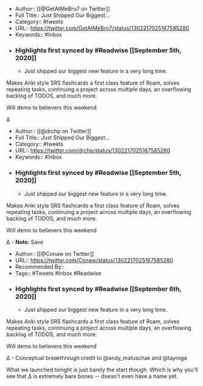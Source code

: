 - Author:: [[@GetAtMeBro7 on Twitter]]
- Full Title:: Just Shipped Our Biggest...
- Category:: #tweets
- URL:: https://twitter.com/GetAtMeBro7/status/1302217025167585280
- Keywords:: #Inbox
- ### Highlights first synced by #Readwise [[September 5th, 2020]]
    - Just shipped our biggest new feature in a very long time.

Makes Anki style SRS flashcards a first class feature of Roam, solves repeating tasks, continuing a project across multiple days, an overflowing backlog of TODOS, and much more.

Will demo to believers this weekend

∆ 
- Author:: [[@drchp on Twitter]]
- Full Title:: Just Shipped Our Biggest...
- Category:: #tweets
- URL:: https://twitter.com/drchp/status/1302217025167585280
- Keywords:: #Inbox
- ### Highlights first synced by #Readwise [[September 5th, 2020]]
    - Just shipped our biggest new feature in a very long time.

Makes Anki style SRS flashcards a first class feature of Roam, solves repeating tasks, continuing a project across multiple days, an overflowing backlog of TODOS, and much more.

Will demo to believers this weekend

∆ 
        - **Note**: Save
- Author:: [[@Conaw on Twitter]]
- URL:: https://twitter.com/Conaw/status/1302217025167585280
- Recommended By::
- Tags:: #Tweets #Inbox #Readwise
- ### Highlights first synced by #Readwise [[September 6th, 2020]]
    - Just shipped our biggest new feature in a very long time.

Makes Anki style SRS flashcards a first class feature of Roam, solves repeating tasks, continuing a project across multiple days, an overflowing backlog of TODOS, and much more.

Will demo to believers this weekend

∆ 
    - Conceptual breakthrough credit to @andy_matuschak  and @tayroga 

What we launched tonight is just barely the start though. Which is why you'll see that ∆ is extremely bare bones -- doesn't even have a name yet. 
